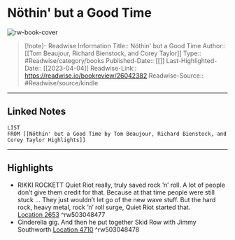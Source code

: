 # Nöthin' but a Good Time

![rw-book-cover](https://m.media-amazon.com/images/I/91Mde7ipfDL._SY160.jpg)
<br>
>[!note]- Readwise Information
>Title:: Nöthin' but a Good Time
>Author:: [[Tom Beaujour, Richard Bienstock, and Corey Taylor]]
>Type:: #Readwise/category/books
>Published-Date:: [[]]
>Last-Highlighted-Date:: [[2023-04-04]]
>Readwise-Link:: https://readwise.io/bookreview/26042382
>Readwise-Source:: #Readwise/source/kindle
--- 

## Linked Notes
```dataview
LIST
FROM [[Nöthin' but a Good Time by Tom Beaujour, Richard Bienstock, and Corey Taylor Highlights]]
```

---

## Highlights
- RIKKI ROCKETT Quiet Riot really, truly saved rock ’n’ roll. A lot of people don’t give them credit for that. Because at that time people were still stuck … They just wouldn’t let go of the new wave stuff. But the hard rock, heavy metal, rock ’n’ roll surge, Quiet Riot started that. [Location 2653](https://readwise.io/open/503048477) ^rw503048477
- Cinderella gig. And then he put together Skid Row with Jimmy Southworth [Location 4710](https://readwise.io/open/503048478) ^rw503048478

